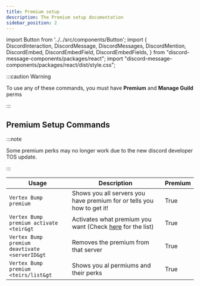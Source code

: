 ```yaml
---
title: Premium setup
description: The Premium setup documentation
sidebar_position: 2
---
```


import Button from '../../src/components/Button';
import {
  DiscordInteraction,
  DiscordMessage,
  DiscordMessages,
  DiscordMention,
  DiscordEmbed,
  DiscordEmbedField,
  DiscordEmbedFields,
} from "discord-message-components/packages/react";
import "discord-message-components/packages/react/dist/style.css";

:::caution Warning

To use any of these commands, you must have **Premium** and **Manage Guild** perms

:::

## Premium Setup Commands

:::note

Some premium perks may no longer work due to the new discord developer TOS update.

:::

| Usage | Description | Premium |
| ----------- | ----------- | ----------- |
| <code><DiscordMention>Vertex Bump</DiscordMention> premium</code> | Shows you all servers you have premium for or tells you how to get it! | <premium>True</premium> |
| <code><DiscordMention>Vertex Bump</DiscordMention> premium activate &lt;teir&gt</code> | Activates what premium you want (Check [here](../premium.md) for the list) | <premium>True</premium> |
| <code><DiscordMention>Vertex Bump</DiscordMention> premium deavtivate &lt;serverID&gt</code> | Removes the premium from that server | <premium>True</premium> |
| <code><DiscordMention>Vertex Bump</DiscordMention> premium &lt;teirs/list&gt</code> | Shows you al permiums and their perks | <premium>True</premium> |
